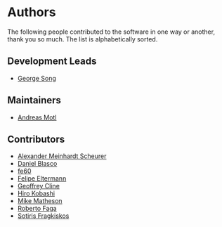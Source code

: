 # Authors

The following people contributed to the software in one way or another,
thank you so much. The list is alphabetically sorted.

## Development Leads

- [George Song](https://github.com/gsong)

## Maintainers

- [Andreas Motl](https://github.com/amotl)

## Contributors

- [Alexander Meinhardt Scheurer](https://github.com/BeneCollyridam)
- [Daniel Blasco](https://github.com/dablak)
- [fe60](https://github.com/fe60)
- [Felipe Eltermann](https://github.com/eltermann)
- [Geoffrey Cline](https://github.com/geoffcline)
- [Hiro Kobashi](https://github.com/kobaski)
- [Mike Matheson](https://github.com/mmath)
- [Roberto Faga](https://github.com/rfaga)
- [Sotiris Fragkiskos](https://github.com/sfranky)
